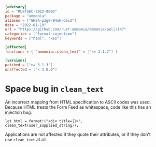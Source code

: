 ```toml
[advisory]
id = "RUSTSEC-2022-0003"
package = "ammonia"
aliases = ["GHSA-p2g9-94wh-65c2"]
date = "2022-01-19"
url = "https://github.com/rust-ammonia/ammonia/pull/147"
categories = ["format-injection"]
keywords = ["html", "xss"]

[affected]
functions = { "ammonia::clean_text" = ["<= 3.1.2"] }

[versions]
patched = [">= 3.1.3"]
unaffected = ["< 3.0.0"]
```

# Space bug in `clean_text`

An incorrect mapping from HTML specification to ASCII codes was used.
Because HTML treats the Form Feed as whitespace, code like this has an injection bug:

    let html = format!("<div title={}>", clean_text(user_supplied_string));

Applications are not affected if they quote their attributes, or if they don't use `clean_text` at all.
